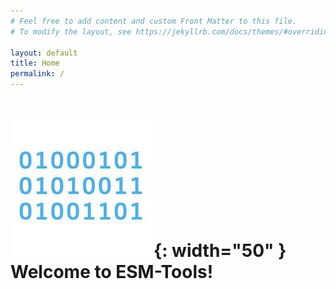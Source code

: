 ```yaml
---
# Feel free to add content and custom Front Matter to this file.
# To modify the layout, see https://jekyllrb.com/docs/themes/#overriding-theme-defaults

layout: default
title: Home
permalink: /
---
```

# ![image](../assets/images/47662724.png){: width="50" } Welcome to ESM-Tools!

